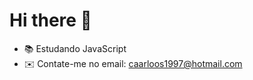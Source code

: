 # Hi there :wave: 
- :books: Estudando JavaScript
- :envelope: Contate-me no email: caarloos1997@hotmail.com


